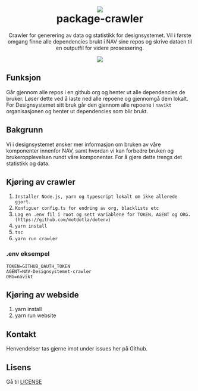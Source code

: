 <h1 align="center">
    <img src="https://www.nav.no/_/asset/no.nav.navno:1575554845/img/navno/logo.svg" />
    <br/>package-crawler
</h1>

<div align="center">
    <p>
        Crawler for generering av data og statistikk for designsystemet. Vil i første omgang finne alle dependencies brukt i NAV sine repos og skrive dataen til en outputfil for videre prosessering.
    </p>
    <p>
      <a href="https://github.com/navikt/package-crawler/projects/1">
          <img src="https://progress-bar.dev/20?title=Completed" />
      </a>
    </p>
</div>

## Funksjon

Går gjennom alle repos i en github org og henter ut alle dependencies de bruker. Løser dette ved å laste ned alle repoene og gjennomgå dem lokalt.
For Designsystemet sitt bruk går den gjennom alle repoene i `navikt` organisasjonen og henter ut dependencies som blir brukt.

## Bakgrunn

Vi i designsystemet ønsker mer informasjon om bruken av våre komponenter innenfor NAV, samt hvordan vi kan forbedre bruken og brukeropplevelsen rundt våre komponenter. For å gjøre dette trengs det statistikk og data.

## Kjøring av crawler

1. `Installer Node.js, yarn og typescript lokalt om ikke allerede gjort.`
2. `Konfiguer config.ts for endring av org, blacklists etc`
3. `Lag en .env fil i root og sett variablene for TOKEN, AGENT og ORG. (https://github.com/motdotla/dotenv)`
4. `yarn install`
5. `tsc`
6. `yarn run crawler`


### .env eksempel
```
TOKEN=GITHUB_OAUTH_TOKEN
AGENT=NAV-Designsystemet-crawler
ORG=navikt
```

## Kjøring av webside

1. yarn install
2. yarn run website

## Kontakt

Henvendelser tas gjerne imot under issues her på Github.

## Lisens

Gå til [LICENSE](https://github.com/navikt/package-crawler/blob/master/LICENSE)
